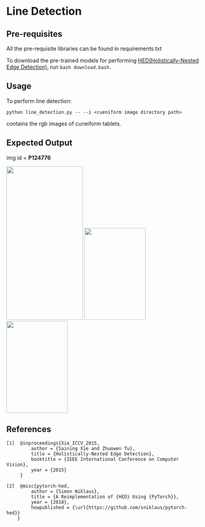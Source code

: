 # Line Detection



## Pre-requisites

All the pre-requisite libraries can be found in requirements.txt

To download the pre-trained models for performing [HED(Holistically-Nested Edge Detection)](https://arxiv.org/abs/1504.06375), 
run `bash download.bash`. 

## Usage

To perform line detection:

```
python line_detection.py -- --i <cueniform image directory path>
```

<cueniform image directory path> contains the rgb images of cuneiform tablets.

## Expected Output
img id = **P124776**

<img src="https://i.imgur.com/xCrjoml.jpg" width="200" height="401.5"> <img src="https://i.imgur.com/8ITicJk.png" height="240" width="160">
<img src="https://i.imgur.com/AGL0GsG.png" height="240" width="160">


## References
```
[1]  @inproceedings{Xie_ICCV_2015,
         author = {Saining Xie and Zhuowen Tu},
         title = {Holistically-Nested Edge Detection},
         booktitle = {IEEE International Conference on Computer Vision},
         year = {2015}
     }
```

```
[2]  @misc{pytorch-hed,
         author = {Simon Niklaus},
         title = {A Reimplementation of {HED} Using {PyTorch}},
         year = {2018},
         howpublished = {\url{https://github.com/sniklaus/pytorch-hed}}
    }
```

